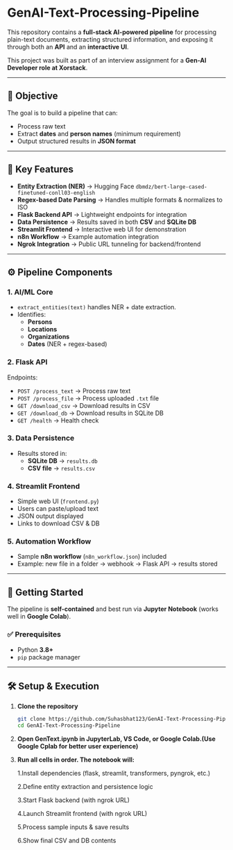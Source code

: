 # GenAI-Text-Processing-Pipeline

This repository contains a **full-stack AI-powered pipeline** for processing plain-text documents, extracting structured information, and exposing it through both an **API** and an **interactive UI**.  

This project was built as part of an interview assignment for a **Gen-AI Developer role at Xorstack**.

---

## 🎯 Objective
The goal is to build a pipeline that can:
- Process raw text  
- Extract **dates** and **person names** (minimum requirement)  
- Output structured results in **JSON format**  

---

## 🔑 Key Features
- **Entity Extraction (NER)** → Hugging Face `dbmdz/bert-large-cased-finetuned-conll03-english`  
- **Regex-based Date Parsing** → Handles multiple formats & normalizes to ISO  
- **Flask Backend API** → Lightweight endpoints for integration  
- **Data Persistence** → Results saved in both **CSV** and **SQLite DB**  
- **Streamlit Frontend** → Interactive web UI for demonstration  
- **n8n Workflow** → Example automation integration  
- **Ngrok Integration** → Public URL tunneling for backend/frontend  

---

## ⚙️ Pipeline Components

### 1. AI/ML Core
- `extract_entities(text)` handles NER + date extraction.  
- Identifies:
  - **Persons**
  - **Locations**
  - **Organizations**
  - **Dates** (NER + regex-based)  

### 2. Flask API
Endpoints:
- `POST /process_text` → Process raw text  
- `POST /process_file` → Process uploaded `.txt` file  
- `GET /download_csv` → Download results in CSV  
- `GET /download_db` → Download results in SQLite DB  
- `GET /health` → Health check  

### 3. Data Persistence
- Results stored in:
  - **SQLite DB** → `results.db`  
  - **CSV file** → `results.csv`  

### 4. Streamlit Frontend
- Simple web UI (`frontend.py`)  
- Users can paste/upload text  
- JSON output displayed  
- Links to download CSV & DB  

### 5. Automation Workflow
- Sample **n8n workflow** (`n8n_workflow.json`) included  
- Example: new file in a folder → webhook → Flask API → results stored  

---

## 🚀 Getting Started
The pipeline is **self-contained** and best run via **Jupyter Notebook** (works well in **Google Colab**).

### ✅ Prerequisites
- Python **3.8+**  
- `pip` package manager  

---

## 🛠️ Setup & Execution
1. **Clone the repository**
   ```bash
   git clone https://github.com/Suhasbhat123/GenAI-Text-Processing-Pipeline.git
   cd GenAI-Text-Processing-Pipeline
2.  **Open GenText.ipynb in JupyterLab, VS Code, or Google Colab.(Use Google Cplab for better user experience)**

3.  **Run all cells in order. The notebook will:**
   
    1.Install dependencies (flask, streamlit, transformers, pyngrok, etc.)
    
    2.Define entity extraction and persistence logic
    
    3.Start Flask backend (with ngrok URL)
    
    4.Launch Streamlit frontend (with ngrok URL)
    
    5.Process sample inputs & save results
    
    6.Show final CSV and DB contents

  
